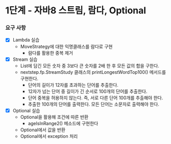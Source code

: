 # 1단계 - 자바8 스트림, 람다, Optional

### 요구 사항

- [x] Lambda 실습
    - MoveStrategy에 대한 익명클래스를 람다로 구현
        + 람다를 활용한 중복 제거
- [x] Stream 실습
    + List에 담긴 모든 숫자 중 3보다 큰 숫자를 2배 한 후 모든 값의 합을 구한다.
    + nextstep.fp.StreamStudy 클래스의 printLongestWordTop100() 메서드를 구현한다.
        * 단어의 길이가 12자를 초과하는 단어를 추출한다.
        * 12자가 넘는 단어 중 길이가 긴 순서로 100개의 단어를 추출한다.
        * 단어 중복을 허용하지 않는다. 즉, 서로 다른 단어 100개를 추출해야 한다.
        * 추출한 100개의 단어를 출력한다. 모든 단어는 소문자로 출력해야 한다.
- [x] Optional 실습
    + Optional을 활용해 조건에 따른 반환
        * ageIsInRange2() 메소드에 구현한다
    + Optional에서 값을 반환
    + Optional에서 exception 처리